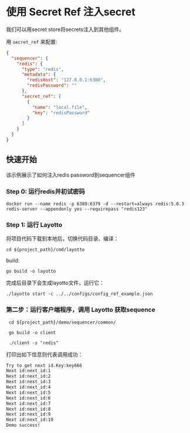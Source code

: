 # 使用 Secret Ref 注入secret

我们可以用secret store将secrets注入到其他组件。

用 `secret_ref` 来配置:

```json
{
  "sequencer": {
    "redis": {
      "type": "redis",
      "metadata": {
        "redisHost": "127.0.0.1:6380",
        "redisPassword": ""
      },
      "secret_ref": [
        {
          "name": "local.file",
          "key": "redisPassword"
        }
      ]
    }
  }
}
```

## 快速开始

该示例展示了如何注入redis password到sequencer组件


### Step 0:  运行redis并初试密码

```shell
docker run --name redis -p 6380:6379 -d --restart=always redis:5.0.3 redis-server --appendonly yes --requirepass "redis123"
```

### Step 1:  运行 Layotto

将项目代码下载到本地后，切换代码目录、编译：

```shell
cd ${project_path}/cmd/layotto
```

build:

```shell @if.not.exist layotto
go build -o layotto
```

完成后目录下会生成layotto文件，运行它：

```shell @background
./layotto start -c ../../configs/config_ref_example.json
```

### 第二步：运行客户端程序，调用 Layotto 获取sequence

```shell
 cd ${project_path}/demo/sequencer/common/
```

```shell @if.not.exist client
 go build -o client
```

```shell
 ./client -s "redis"
```

打印出如下信息则代表调用成功：

```bash
Try to get next id.Key:key666 
Next id:next_id:1 
Next id:next_id:2 
Next id:next_id:3 
Next id:next_id:4 
Next id:next_id:5 
Next id:next_id:6 
Next id:next_id:7 
Next id:next_id:8 
Next id:next_id:9 
Next id:next_id:10 
Demo success!

```